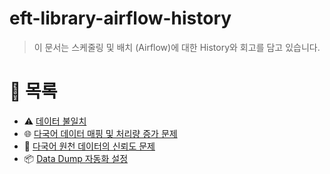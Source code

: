 # eft-library-airflow-history

> 이 문서는 스케줄링 및 배치 (Airflow)에 대한 History와 회고를 담고 있습니다.

# 📂 목록

- ⚠️ [데이터 불일치](./different_data.md)
- 🌐 [다국어 데이터 매핑 및 처리량 증가 문제](./i18n_mapping.md)
- 🔹 [다국어 원천 데이터의 신뢰도 문제](./untranslated_data.md)
- 📦 [Data Dump 자동화 설정](./data_dump.md)
